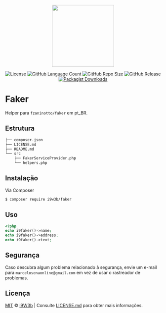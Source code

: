 <p align="center" class="text-center" style="text-align:center;"><a href="https://github.com/i9w3b" target="_blank"><img src="https://cdn.jsdelivr.net/gh/i9w3b/cdn/img/logo-200px.png" width="200"></a></p>
<p align="center" class="text-center" style="text-align:center;">
<a href="https://github.com/i9w3b/faker/blob/master/LICENSE.md"><img src="https://img.shields.io/github/license/i9w3b/faker" alt="License"></a>
<a href="https://github.com/i9w3b/faker"><img src="https://img.shields.io/github/languages/count/i9w3b/faker" alt="GitHub Language Count"></a>
<a href="https://github.com/i9w3b/faker"><img src="https://img.shields.io/github/repo-size/i9w3b/faker" alt="GitHub Repo Size"></a>
<a href="https://github.com/i9w3b/faker/releases"><img src="https://img.shields.io/github/v/release/i9w3b/faker" alt="GitHub Release"></a>
<a href="https://packagist.org/packages/i9w3b/faker"><img alt="Packagist Downloads" src="https://img.shields.io/packagist/dt/i9w3b/faker"></a>
</p>

# Faker

Helper para `fzaninotto/faker` em pt_BR.

## Estrutura

```bash
├── composer.json
├── LICENSE.md
├── README.md
└── src
    ├── FakerServiceProvider.php
    └── helpers.php
```

## Instalação

Via Composer

``` bash
$ composer require i9w3b/faker
```

## Uso

``` php
<?php
echo i9faker()->name;
echo i9faker()->address;
echo i9faker()->text;
```

## Segurança

Caso descubra algum problema relacionado à segurança, envie um e-mail para `marcelosenaonline@gmail.com` em vez de usar o rastreador de problemas.

## Licença

[MIT](https://github.com/i9w3b/faker/blob/master/LICENSE.md) © [i9W3b](https://github.com/i9w3b) | Consulte [LICENSE.md](https://github.com/i9w3b/faker/blob/master/LICENSE.md) para obter mais informações.